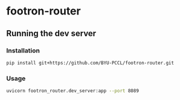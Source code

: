 # footron-router

## Running the dev server

### Installation

```sh
pip install git+https://github.com/BYU-PCCL/footron-router.git
```

### Usage

```sh
uvicorn footron_router.dev_server:app --port 8089
```

